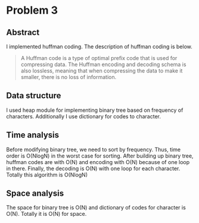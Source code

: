 # Problem 3
## Abstract
I implemented huffman coding.
The description of huffman coding is below.
>A Huffman code is a type of optimal prefix code that is used for compressing data. The Huffman encoding and decoding schema is also lossless, meaning that when compressing the data to make it smaller, there is no loss of information.

## Data structure
I used heap module for implementing binary tree based on frequency of characters.
Additionally I use dictionary for codes to character.

## Time analysis
Before modifying binary tree, we need to sort by frequency.
Thus, time order is O(NlogN) in the worst case for sorting.
After building up binary tree, huffman codes are with O(N) and encoding with O(N) because of one loop in there.
Finally, the decoding is O(N) with one loop for each character.
Totally this algorithm is O(NlogN)

## Space analysis
The space for binary tree is O(N) and dictionary of codes for character is O(N).
Totally it is O(N) for space.
